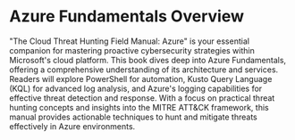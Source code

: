 # Azure Fundamentals Overview

"The Cloud Threat Hunting Field Manual: Azure" is your essential companion for mastering proactive cybersecurity strategies within Microsoft's cloud platform. This book dives deep into Azure Fundamentals, offering a comprehensive understanding of its architecture and services. Readers will explore PowerShell for automation, Kusto Query Language (KQL) for advanced log analysis, and Azure's logging capabilities for effective threat detection and response. With a focus on practical threat hunting concepts and insights into the MITRE ATT\&CK framework, this manual provides actionable techniques to hunt and mitigate threats effectively in Azure environments.&#x20;
